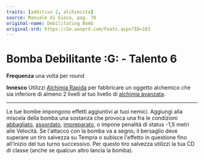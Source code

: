 ```yaml
---
traits: [additivo 2, alchimista]
source: Manuale di Gioco, pag. 78
original-name: Debilitating Bomb
original-srd: https://2e.aonprd.com/Feats.aspx?ID=103
---
```


# Bomba Debilitante :G: - Talento 6

**Frequenza** una volta per round

**Innesco** Utilizzi [Alchimia Rapida](/azioni/classe/alchimia-rapida) per
fabbricare un oggetto alchemico che sia inferiore di almeno 2 livelli al tuo
livello di [alchimia avanzata](/classi/alchimista#alchimia-avanzata).

---

Le tue bombe impongono effetti aggiuntivi ai tuoi nemici. Aggiungi alla miscela
della bomba una sostanza che provoca una fra le condizioni
[abbagliato](/condizioni/abbagliato), [assordato](/condizioni/assordato),
[impreparato](/condizioni/impreparato), o impone penalità di status -1,5 metri
alle Velocità. Se l'attacco con la bomba va a segno, il bersaglio deve superare
un tiro salvezza su Tempra o subisce l'effetto in questione fino all'inizio del
tuo turno successivo. Per questo tiro salvezza utilizzi la tua CD di classe
(anche se qualcun altro lancia la bomba).
